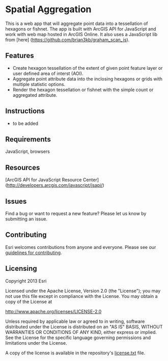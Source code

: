 Spatial Aggregation
=========

This is a web app that will aggregate point data into a tessellation of hexagons or fishnet. The app is built with ArcGIS API for JavaScript and work with web map hosted in ArcGIS Online. It also uses a JavaScript lib from [here] (https://github.com/brian3kb/graham_scan_js). 

## Features
* Create hexagon tessellation of the extent of given point feature layer or user defined area of interst (AOI).
* Aggregate point attribute data into the inclosing hexagons or grids with multiple statistic options. 
* Render the hexagon tessellation or fishnet with the simple count or aggregated attribute. 

## Instructions
* to be added 

## Requirements
JavaScript, browsers

## Resources
[ArcGIS API for JavaScript Resource Center] (http://developers.arcgis.com/javascript/jsapi/)

## Issues

Find a bug or want to request a new feature?  Please let us know by submitting an issue.

## Contributing

Esri welcomes contributions from anyone and everyone. Please see our [guidelines for contributing](https://github.com/esri/contributing).

## Licensing
Copyright 2013 Esri

Licensed under the Apache License, Version 2.0 (the "License");
you may not use this file except in compliance with the License.
You may obtain a copy of the License at

   http://www.apache.org/licenses/LICENSE-2.0

Unless required by applicable law or agreed to in writing, software
distributed under the License is distributed on an "AS IS" BASIS,
WITHOUT WARRANTIES OR CONDITIONS OF ANY KIND, either express or implied.
See the License for the specific language governing permissions and
limitations under the License.

A copy of the license is available in the repository's [license.txt]( https://raw.github.com/Esri/quickstart-map-js/master/license.txt) file.
